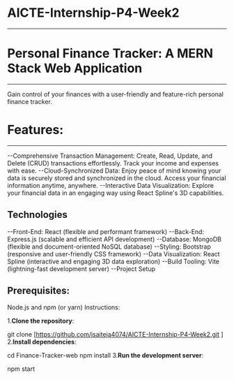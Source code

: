 # AICTE-Internship-P4-Week2
---
# Personal Finance Tracker: A MERN Stack Web Application
---
Gain control of your finances with a user-friendly and feature-rich personal finance tracker.

# Features:
---
--Comprehensive Transaction Management: Create, Read, Update, and Delete (CRUD) transactions effortlessly. Track your income and expenses with ease.
--Cloud-Synchronized Data: Enjoy peace of mind knowing your data is securely stored and synchronized in the cloud. Access your financial information anytime, anywhere.
--Interactive Data Visualization: Explore your financial data in an engaging way using React Spline's 3D capabilities.
## Technologies
--Front-End: React (flexible and performant framework)
--Back-End: Express.js (scalable and efficient API development)
--Database: MongoDB (flexible and document-oriented NoSQL database)
--Styling: Bootstrap (responsive and user-friendly CSS framework)
--Data Visualization: React Spline (interactive and engaging 3D data exploration)
--Build Tooling: Vite (lightning-fast development server)
--Project Setup
## Prerequisites:

 Node.js and npm (or yarn)
Instructions:

1.**Clone the repository**:

git clone [https://github.com/jsaiteja4074/AICTE-Internship-P4-Week2.git ]
2.**Install dependencies**:

cd Finance-Tracker-web
npm install
3.**Run the development server**:

npm start
